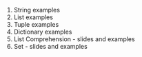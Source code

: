 1. String examples
2. List examples
3. Tuple examples
4. Dictionary examples
5. List Comprehension - slides and examples
6. Set - slides and examples